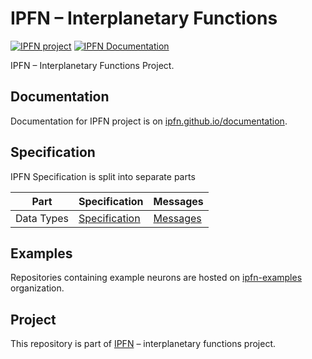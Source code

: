 # IPFN – Interplanetary Functions

[![IPFN project](https://img.shields.io/badge/project-IPFN-blue.svg?style=flat-square)](//github.com/ipfn)
[![IPFN Documentation](https://img.shields.io/badge/documentation-IPFN-blue.svg?style=flat-square)](//ipfn.github.io/documentation/)

IPFN – Interplanetary Functions Project.

## Documentation

Documentation for IPFN project is on [ipfn.github.io/documentation](//ipfn.github.io/documentation/).

## Specification

IPFN Specification is split into separate parts

| Part                | Specification                                              | Messages                                      |
|---------------------|------------------------------------------------------------|-----------------------------------------------|
| Data Types          | [Specification](//github.com/ipfn/ipfn-synaptic-types)     | [Messages](//github.com/ipfn/tensorflow/blob/ipfn/tensorflow/core/framework/types.proto) |

## Examples

Repositories containing example neurons are hosted on [ipfn-examples](//github.com/ipfn-examples) organization.

## Project

This repository is part of [IPFN](//github.com/ipfn) – interplanetary functions project.
